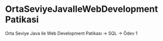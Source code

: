 # OrtaSeviyeJavaIleWebDevelopmentPatikasi
Orta Seviye Java ile Web Development Patikası -> SQL -> Ödev 1
